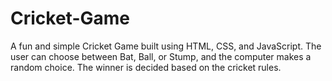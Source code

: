 # Cricket-Game
A fun and simple Cricket Game built using HTML, CSS, and JavaScript. The user can choose between Bat, Ball, or Stump, and the computer makes a random choice. The winner is decided based on the cricket rules.
